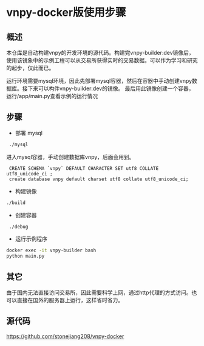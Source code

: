 # vnpy-docker版使用步骤

## 概述

本仓库是自动构建vnpy的开发环境的源代码。构建完vnpy-builder:dev镜像后，使用该镜象中的示例工程可以从交易所获得实时的交易数据。可以作为学习和研究的起步，仅此而已。

运行环境需要mysql环境，因此先部署mysql容器，然后在容器中手动创建vnpy数据库。接下来可以构件vnpy-builder:dev的镜像。 最后用此镜像创建一个容器，运行/app/main.py查看示例的运行情况

## 步骤

 - 部署 mysql
 
 ``` bash 
  ./mysql
 ```

进入mysql容器，手动创建数据库vnpy，后面会用到。

```
 CREATE SCHEMA `vnpy` DEFAULT CHARACTER SET utf8 COLLATE utf8_unicode_ci ;
 create database vnpy default charset utf8 collate utf8_unicode_ci;
```

- 构建镜像

```bash
./build
```

- 创建容器
```bash
 ./debug
```


- 运行示例程序

``` bash
docker exec -it vnpy-builder bash
python main.py
```

## 其它
由于国内无法直接访问交易所，因此需要科学上网，通过http代理的方式访问。也可以直接在国外的服务器上运行，这样省时省力。


## 源代码
https://github.com/stonejiang208/vnpy-docker
